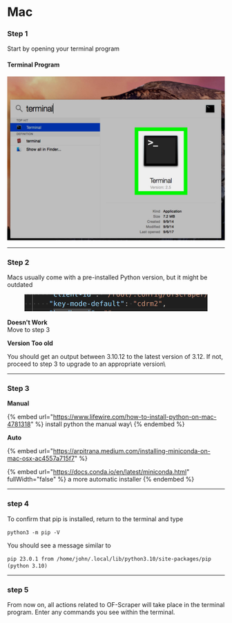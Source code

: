 # Mac

### Step 1

Start by opening your terminal program

#### Terminal Program

![](<../../.gitbook/assets/image (2) (1) (1).png>)



***

### Step 2

Macs usually come with a pre-installed Python version, but it might be outdated

<figure><img src="../../.gitbook/assets/image (11).png" alt=""><figcaption></figcaption></figure>

**Doesn't Work**\
Move to step 3

**Version Too old**

You should get an output between 3.10.12 to the latest version of 3.12. If not, proceed to step 3 to upgrade to an appropriate version\\



***

### Step 3

**Manual**

{% embed url="https://www.lifewire.com/how-to-install-python-on-mac-4781318" %}
install python the manual way\\
{% endembed %}

**Auto**

{% embed url="https://arpitrana.medium.com/installing-miniconda-on-mac-osx-ac4557a715f7" %}

{% embed url="https://docs.conda.io/en/latest/miniconda.html" fullWidth="false" %}
a more automatic installer
{% endembed %}



***

### step 4

To confirm that pip is installed, return to the terminal and type

```
python3 -m pip -V
```

You should see a message similar to

```
pip 23.0.1 from /home/john/.local/lib/python3.10/site-packages/pip (python 3.10)

```



***

### step 5

From now on, all actions related to OF-Scraper will take place in the terminal program. Enter any commands you see within the terminal.
